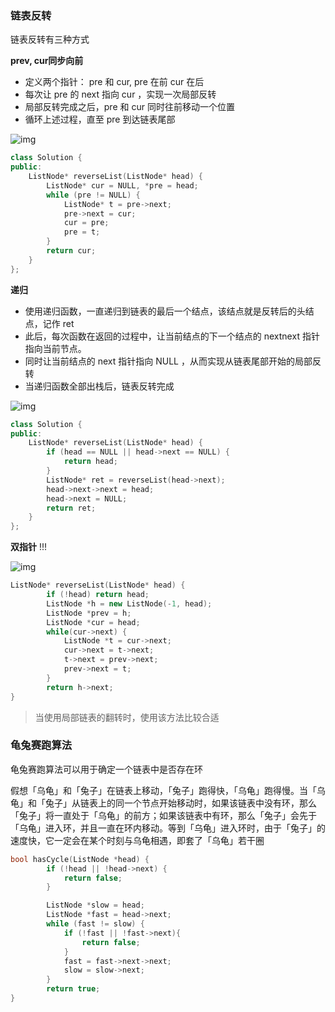 ### 链表反转

链表反转有三种方式

**prev, cur同步向前**

- 定义两个指针： pre 和 cur, pre 在前 cur 在后
- 每次让 pre 的 next 指向 cur ，实现一次局部反转
- 局部反转完成之后，pre 和 cur 同时往前移动一个位置
- 循环上述过程，直至 pre 到达链表尾部

![img](https://pic.leetcode-cn.com/9ce26a709147ad9ce6152d604efc1cc19a33dc5d467ed2aae5bc68463fdd2888.gif)

```cpp
class Solution {
public:
    ListNode* reverseList(ListNode* head) {
        ListNode* cur = NULL, *pre = head;
        while (pre != NULL) {
            ListNode* t = pre->next;
            pre->next = cur;
            cur = pre;
            pre = t;
        }
        return cur;
    }
};
```



**递归**

- 使用递归函数，一直递归到链表的最后一个结点，该结点就是反转后的头结点，记作 ret
- 此后，每次函数在返回的过程中，让当前结点的下一个结点的 nextnext 指针指向当前节点。
- 同时让当前结点的 next 指针指向 NULL ，从而实现从链表尾部开始的局部反转
- 当递归函数全部出栈后，链表反转完成

![img](https://pic.leetcode-cn.com/8951bc3b8b7eb4da2a46063c1bb96932e7a69910c0a93d973bd8aa5517e59fc8.gif)

```cpp
class Solution {
public:
    ListNode* reverseList(ListNode* head) {
        if (head == NULL || head->next == NULL) {
            return head;
        }
        ListNode* ret = reverseList(head->next);
        head->next->next = head;
        head->next = NULL;
        return ret;
    }
};
```



**双指针** !!!

![img](https://pic.leetcode-cn.com/1c8927d9ff605502793d81ab344dbc17e16d6db2d8dd789045f56af432079519.gif)

```cpp
ListNode* reverseList(ListNode* head) {
        if (!head) return head;
        ListNode *h = new ListNode(-1, head);
        ListNode *prev = h;
        ListNode *cur = head;
        while(cur->next) {
            ListNode *t = cur->next;
            cur->next = t->next;
            t->next = prev->next;
            prev->next = t;
        }
        return h->next;
}
```

> 当使用局部链表的翻转时，使用该方法比较合适





### 龟兔赛跑算法

龟兔赛跑算法可以用于确定一个链表中是否存在环

假想「乌龟」和「兔子」在链表上移动，「兔子」跑得快，「乌龟」跑得慢。当「乌龟」和「兔子」从链表上的同一个节点开始移动时，如果该链表中没有环，那么「兔子」将一直处于「乌龟」的前方；如果该链表中有环，那么「兔子」会先于「乌龟」进入环，并且一直在环内移动。等到「乌龟」进入环时，由于「兔子」的速度快，它一定会在某个时刻与乌龟相遇，即套了「乌龟」若干圈

```cpp
bool hasCycle(ListNode *head) {
        if (!head || !head->next) {
            return false;
        }

        ListNode *slow = head;
        ListNode *fast = head->next;
        while (fast != slow) {
            if (!fast || !fast->next){
                return false;
            }
            fast = fast->next->next;
            slow = slow->next;
        }
        return true;
}
```


